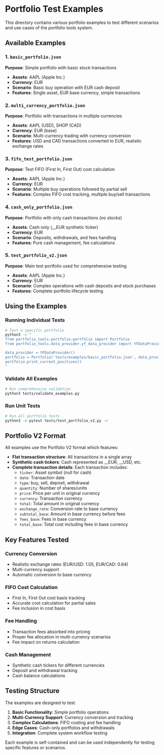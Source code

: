 # Portfolio Test Examples

This directory contains various portfolio examples to test different scenarios and use cases of the portfolio tools system.

## Available Examples

### 1. `basic_portfolio.json`
**Purpose**: Simple portfolio with basic stock transactions
- **Assets**: AAPL (Apple Inc.)
- **Currency**: EUR
- **Scenario**: Basic buy operation with EUR cash deposit
- **Features**: Single asset, EUR base currency, simple transactions

### 2. `multi_currency_portfolio.json` 
**Purpose**: Portfolio with transactions in multiple currencies
- **Assets**: AAPL (USD), SHOP (CAD)
- **Currency**: EUR (base)
- **Scenario**: Multi-currency trading with currency conversion
- **Features**: USD and CAD transactions converted to EUR, realistic exchange rates

### 3. `fifo_test_portfolio.json`
**Purpose**: Test FIFO (First In, First Out) cost calculation
- **Assets**: AAPL (Apple Inc.)
- **Currency**: EUR
- **Scenario**: Multiple buy operations followed by partial sell
- **Features**: Complex FIFO cost tracking, multiple buy/sell transactions

### 4. `cash_only_portfolio.json`
**Purpose**: Portfolio with only cash transactions (no stocks)
- **Assets**: Cash only (__EUR synthetic ticker)
- **Currency**: EUR
- **Scenario**: Deposits, withdrawals, and fees handling
- **Features**: Pure cash management, fee calculations

### 5. `test_portfolio_v2.json`
**Purpose**: Main test portfolio used for comprehensive testing
- **Assets**: AAPL (Apple Inc.)
- **Currency**: EUR
- **Scenario**: Complex operations with cash deposits and stock purchases
- **Features**: Complete portfolio lifecycle testing

## Using the Examples

### Running Individual Tests
```bash
# Test a specific portfolio
python3 -c "
from portfolio_tools.portfolio.portfolio import Portfolio
from portfolio_tools.data_provider.yf_data_provider import YFDataProvider

data_provider = YFDataProvider()
portfolio = Portfolio('tests/examples/basic_portfolio.json', data_provider)
portfolio.print_current_positions()
"
```

### Validate All Examples
```bash
# Run comprehensive validation
python3 tests/validate_examples.py
```

### Run Unit Tests
```bash
# Run all portfolio tests
python3 -m pytest tests/test_portfolio_v2.py -v
```

## Portfolio V2 Format

All examples use the Portfolio V2 format which features:

- **Flat transaction structure**: All transactions in a single array
- **Synthetic cash tickers**: Cash represented as __EUR, __USD, etc.
- **Complete transaction details**: Each transaction includes:
  - `ticker`: Asset symbol (null for cash)
  - `date`: Transaction date
  - `type`: buy, sell, deposit, withdrawal
  - `quantity`: Number of shares/units
  - `price`: Price per unit in original currency
  - `currency`: Transaction currency
  - `total`: Total amount in original currency
  - `exchange_rate`: Conversion rate to base currency
  - `subtotal_base`: Amount in base currency before fees
  - `fees_base`: Fees in base currency
  - `total_base`: Total cost including fees in base currency

## Key Features Tested

### Currency Conversion
- Realistic exchange rates (EUR/USD: 1.05, EUR/CAD: 0.64)
- Multi-currency support
- Automatic conversion to base currency

### FIFO Cost Calculation
- First In, First Out cost basis tracking
- Accurate cost calculation for partial sales
- Fee inclusion in cost basis

### Fee Handling
- Transaction fees absorbed into pricing
- Proper fee allocation in multi-currency scenarios
- Fee impact on returns calculation

### Cash Management
- Synthetic cash tickers for different currencies
- Deposit and withdrawal tracking
- Cash balance calculations

## Testing Structure

The examples are designed to test:

1. **Basic Functionality**: Simple portfolio operations
2. **Multi-Currency Support**: Currency conversion and tracking
3. **Complex Calculations**: FIFO costing and fee handling
4. **Edge Cases**: Cash-only portfolios and withdrawals
5. **Integration**: Complete system workflow testing

Each example is self-contained and can be used independently for testing specific features or scenarios.
